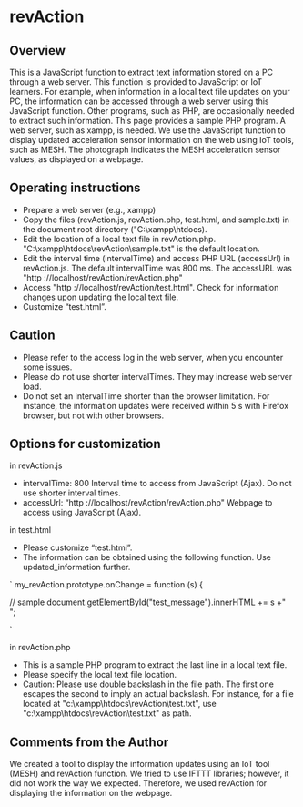 # revAction



## Overview

This is a JavaScript function to extract text information stored on a PC through a web server. This function is provided to JavaScript or IoT learners. For example, when information in a local text file updates on your PC, the information can be accessed through a web server using this JavaScript function. Other programs, such as PHP, are occasionally needed to extract such information. This page provides a sample PHP program. A web server, such as xampp, is needed.
We use the JavaScript function to display updated acceleration sensor information on the web using IoT tools, such as MESH. The photograph indicates the MESH acceleration sensor values, as displayed on a webpage.

## Operating instructions
-	Prepare a web server (e.g., xampp)
-	Copy the files (revAction.js, revAction.php, test.html, and sample.txt) in the document root directory ("C:\xampp\htdocs\).
-	Edit the location of a local text file in revAction.php. 
"C:\\xampp\\htdocs\\revAction\\sample.txt" is the default location.
-	Edit the interval time (intervalTime) and access PHP URL (accessUrl) in revAction.js.
The default intervalTime was 800 ms. 
The accessURL was "http ://localhost/revAction/revAction.php"
-	Access "http ://localhost/revAction/test.html". Check for information changes upon updating the local text file.
-	Customize “test.html”.

## Caution
- Please refer to the access log in the web server, when you encounter some issues.
- Please do not use shorter intervalTimes. They may increase web server load.
- Do not set an intervalTime shorter than the browser limitation. For instance, the information updates were received within 5 s with Firefox browser, but not with other browsers.


## Options for customization

in revAction.js 
- intervalTime: 800
   Interval time to access from JavaScript (Ajax). Do not use shorter interval times.
- accessUrl: “http ://localhost/revAction/revAction.php"
   Webpage to access using JavaScript (Ajax).

in test.html 
- Please customize “test.html”.
- The information can be obtained using the following function. Use updated_information further.


`
my_revAction.prototype.onChange = function (s) {

// sample
    document.getElementById("test_message").innerHTML += s +"<br />";

`




in revAction.php 
-	This is a sample PHP program to extract the last line in a local text file.
-	Please specify the local text file location.
-	Caution: Please use double backslash in the file path. The first one escapes the second to imply an actual backslash.
For instance, for a file located at "c:\xampp\htdocs\revAction\test.txt",
use "c:\\xampp\\htdocs\\revAction\\test.txt" as path. 

## Comments from the Author
We created a tool to display the information updates using an IoT tool (MESH) and revAction function. We tried to use IFTTT libraries; however, it did not work the way we expected. Therefore, we used revAction for displaying the information on the webpage.



